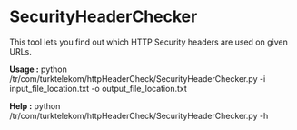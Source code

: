# SecurityHeaderChecker
This tool lets you find out which HTTP Security headers are used on given URLs.

<b>Usage :</b> python /tr/com/turktelekom/httpHeaderCheck/SecurityHeaderChecker.py -i input_file_location.txt -o output_file_location.txt

<b>Help :</b> python /tr/com/turktelekom/httpHeaderCheck/SecurityHeaderChecker.py -h

